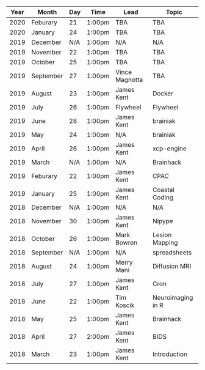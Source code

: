 | Year | Month     | Day | Time   | Lead        | Topic             |
|------|-----------|-----|--------|-------------|-------------------|
| 2020 | Feburary  | 21  | 1:00pm | TBA         | TBA               |
| 2020 | January   | 24  | 1:00pm | TBA         | TBA               |
| 2019 | December  | N/A | 1:00pm | N/A         | N/A               |
| 2019 | November  | 22  | 1:00pm | TBA         | TBA               |
| 2019 | October   | 25  | 1:00pm | TBA         | TBA               |
| 2019 | September | 27  | 1:00pm | Vince Magnotta| TBA             |
| 2019 | August    | 23  | 1:00pm | James Kent  | Docker            |
| 2019 | July      | 26  | 1:00pm | Flywheel    | Flywheel          |
| 2019 | June      | 28  | 1:00pm | James Kent  | brainiak          |
| 2019 | May       | 24  | 1:00pm | N/A         | brainiak          |
| 2019 | April     | 26  | 1:00pm | James Kent  | xcp-engine        |
| 2019 | March     | N/A | 1:00pm | N/A         | Brainhack         |
| 2019 | Feburary  | 22  | 1:00pm | James Kent  | CPAC              |
| 2019 | January   | 25  | 1:00pm | James Kent  | Coastal Coding    |
| 2018 | December  | N/A | 1:00pm | N/A         | N/A               |
| 2018 | November  | 30  | 1:00pm | James Kent  | Nipype            |
| 2018 | October   | 26  | 1:00pm | Mark Bowren | Lesion Mapping    |
| 2018 | September | N/A | 1:00pm | N/A         | spreadsheets      |
| 2018 | August    | 24  | 1:00pm | Merry Mani  | Diffusion MRI     |
| 2018 | July      | 27  | 1:00pm | James Kent  | Cron              |
| 2018 | June      | 22  | 1:00pm | Tim Koscik  | Neuroimaging in R |
| 2018 | May       | 25  | 1:00pm | James Kent  | Brainhack         |
| 2018 | April     | 27  | 2:00pm | James Kent  | BIDS              |
| 2018 | March     | 23  | 1:00pm | James Kent  | Introduction      |
